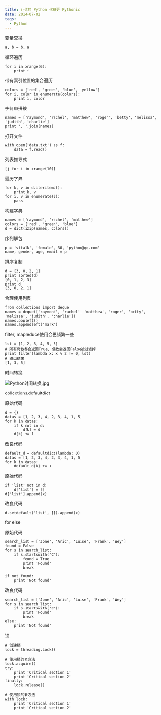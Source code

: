 ```yaml
---
title: 让你的 Python 代码更 Pythonic
date: 2014-07-02
tags: 
  - Python
---
```


变量交换

    a, b = b, a

循环遍历

    for i in xrange(6):
        print i

带有索引位置的集合遍历

    colors = ['red', 'green', 'blue', 'yellow']
    for i, color in enumerate(colors):
        print i, color

字符串拼接

    names = ['raymond', 'rachel', 'matthew', 'roger', 'betty', 'melissa', 'judith', 'charlie']
    print ', '.join(names)

打开文件

    with open('data.txt') as f:
        data = f.read()

列表推导式

    [j for i in xrange(10)]

遍历字典

    for k, v in d.iteritems():
        print k, v
    for i, v in enumerate(l):
    	pass

构建字典

    names = ['raymond', 'rachel', 'matthew']
    colors = ['red', 'green', 'blue']
    d = dict(izip(names, colors))

<!--more-->

序列解包

    p = 'vttalk', 'female', 30, 'python@qq.com'
    name, gender, age, email = p

排序复制

    d = [3, 0, 2, 1]
    print sorted(d)
    [0, 1, 2, 3]
    print d
    [3, 0, 2, 1]

合理使用列表

    from collections import deque
    names = deque(['raymond', 'rachel', 'matthew', 'roger', 'betty', 'melissa', 'judith', 'charlie'])
    names.popleft()
    names.appendleft('mark')

filter, mapreduce使用会更频繁一些

    lst = [1, 2, 3, 4, 5, 6]
    # 所有奇数都会返回True, 偶数会返回False被过滤掉
    print filter(lambda x: x % 2 != 0, lst)
    # 输出结果
    [1, 3, 5]

时间转换

![Python时间转换.jpg][1]

collections.defaultdict

原始代码

    d = {}
    datas = [1, 2, 3, 4, 2, 3, 4, 1, 5]
    for k in datas:
        if k not in d:
            d[k] = 0 
        d[k] += 1

改良代码

    default_d = defaultdict(lambda: 0)
    datas = [1, 2, 3, 4, 2, 3, 4, 1, 5]
    for k in datas:
        default_d[k] += 1

原始代码

    if 'list' not in d:
    	d['list'] = []
    d['list'].append(x)

改良代码

    d.setdefault('list', []).append(x)

for else

原始代码

    search_list = ['Jone', 'Aric', 'Luise', 'Frank', 'Wey']
    found = False
    for s in search_list:
        if s.startswith('C'):
            found = True
            print 'Found'
            break
    
    if not found:
        print 'Not found'

改良代码

    search_list = ['Jone', 'Aric', 'Luise', 'Frank', 'Wey']
    for s in search_list:
        if s.startswith('C'):
            print 'Found'
            break
    else:
        print 'Not found'

锁

    # 创建锁
    lock = threading.Lock()

    # 使用锁的老方法
    lock.acquire()
    try:
        print 'Critical section 1'
        print 'Critical section 2'
    finally:
        lock.release()

    # 使用锁的新方法
    with lock:
        print 'Critical section 1'
        print 'Critical section 2'

  [1]: http://70data.net/usr/uploads/2017/08/2223459566.jpg
